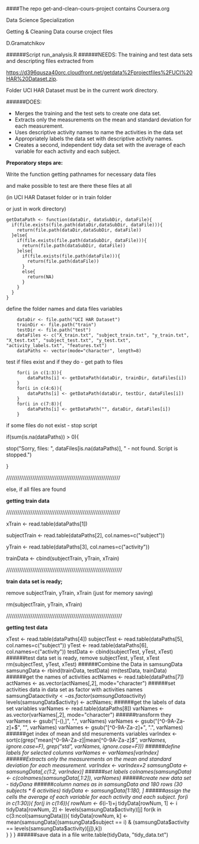 ####The repo get-and-clean-cours-project contains
Coursera.org

Data Science Specialization

Getting & Cleaning Data course croject files

D.Gramatchikov

######Script run_analysis.R
######NEEDS:
The training and test data sets and descripting files extracted from 

https://d396qusza40orc.cloudfront.net/getdata%2Fprojectfiles%2FUCI%20HAR%20Dataset.zip.

Folder UCI HAR Dataset must be in the current work directory.


######DOES:
* Merges the training and the test sets to create one data set.
* Extracts only the measurements on the mean and standard deviation for each measurement. 
* Uses descriptive activity names to name the activities in the data set
* Appropriately labels the data set with descriptive activity names. 
* Creates a second, independent tidy data set with the average of each variable for each activity and each subject. 

**Preporatory steps are:**

Write the function getting pathnames for necessary data files

and make possible to test are there these files at all

(in UCI HAR Dataset folder or in train folder

or just in work directory)

    getDataPath <- function(dataDir, dataSubDir, dataFile){
      if(file.exists(file.path(dataDir,dataSubDir, dataFile))){
        return(file.path(dataDir,dataSubDir, dataFile))
      }else{
        if(file.exists(file.path(dataSubDir, dataFile))){
          return(file.path(dataSubDir, dataFile))
        }else{
          if(file.exists(file.path(dataFile))){
            return(file.path(dataFile))
          }
          else{
            return(NA)
          }
        }
      }
    }


define the folder names and data files variables


        dataDir <- file.path("UCI HAR Dataset")
        trainDir <- file.path("train")
        testDir <- file.path("test")
        dataFiles <- c("X_train.txt", "subject_train.txt", "y_train.txt", "X_test.txt", "subject_test.txt", "y_test.txt",                        "activity_labels.txt", "features.txt")
        dataPaths <- vector(mode="character", length=8)

test if files exist and if they do - get path to files

        for(i in c(1:3)){
            dataPaths[i] <- getDataPath(dataDir, trainDir, dataFiles[i])
        }
        for(i in c(4:6)){
            dataPaths[i] <- getDataPath(dataDir, testDir, dataFiles[i])
        }
        for(i in c(7:8)){
            dataPaths[i] <- getDataPath("", dataDir, dataFiles[i])
        }


if some files do not exist - stop script

if(sum(is.na(dataPaths)) > 0){

  stop("Sorry, files: ", dataFiles[is.na(dataPaths)], " - not found. Script is stopped.")
  
}

/////////////////////////////////////////////////////////////

else, if all files are found

**getting train data**

/////////////////////////////////////////////////////////////

xTrain <- read.table(dataPaths[1])

subjectTrain <- read.table(dataPaths[2], col.names=c("subject"))

yTrain <- read.table(dataPaths[3], col.names=c("activity"))

trainData <- cbind(subjectTrain, yTrain, xTrain)

//////////////////////////////////////////////////////////////

**train data set is ready;**

remove subjectTrain, yTrain, xTrain (just for memory saving)

rm(subjectTrain, yTrain, xTrain)

//////////////////////////////////////////////////////////////

**getting test data**

xTest <- read.table(dataPaths[4])
subjectTest <- read.table(dataPaths[5], col.names=c("subject"))
yTest <- read.table(dataPaths[6], col.names=c("activity"))
testData <- cbind(subjectTest, yTest, xTest)
######test data set is ready, remove subjectTest, yTest, xTest
rm(subjectTest, yTest, xTest)
######Combine the Data in samsungData
samsungData <- rbind(trainData, testData)
rm(testData, trainData)
######get the names of activities
actNames <- read.table(dataPaths[7])
actNames <- as.vector(actNames[,2], mode="character")
######set activities data in data set as factor with activities names
samsungData$activity <- as.factor(samsungData$activity)
levels(samsungData$activity) <- actNames;
######get the labels of data set variables
varNames <- read.table(dataPaths[8])
varNames <- as.vector(varNames[,2], mode="character")
######transform they
varNames <- gsub("[-(),]", ".", varNames)
varNames <- gsub("[^0-9A-Za-z]+$", "", varNames) 
varNames <- gsub("[^0-9A-Za-z]+", ".", varNames)
######get index of mean and std mesurements variables
varIndex <- sort(c(grep("mean[^0-9A-Za-z]|mean[^0-9A-Za-z]*$", varNames, ignore.case=F), grep("std", varNames, ignore.case=F)))
######define labels for selected columns
varNames <- varNames[varIndex]
######Extracts only the measurements on the mean and standard deviation for each measurement.
varIndex <- varIndex+2
samsungData <- samsungData[,c(1:2, varIndex)]
######set labels
colnames(samsungData) <- c(colnames(samsungData[,1:2]), varNames)
######create new data set - tidyDana 
######column names as in samsungData and 180 rows (30 subjects * 6 activities)
tidyData <- samsungData[1:180, ]
######assign the cells the average of each variable for each activity and each subject.
for(i in c(1:30)){
  for(j in c(1:6)){
    rowNum <- 6*(i-1)+j
    tidyData[rowNum, 1] <- i
    tidyData[rowNum, 2] <- levels(samsungData$activity)[j]
    for(k in c(3:ncol(samsungData))){
      tidyData[rowNum, k] <- mean(samsungData[(samsungData$subject == i) & (samsungData$activity == levels(samsungData$activity)[j]),k])      
    }
  }
}
######save data in a file
write.table(tidyData, "tidy_data.txt")

